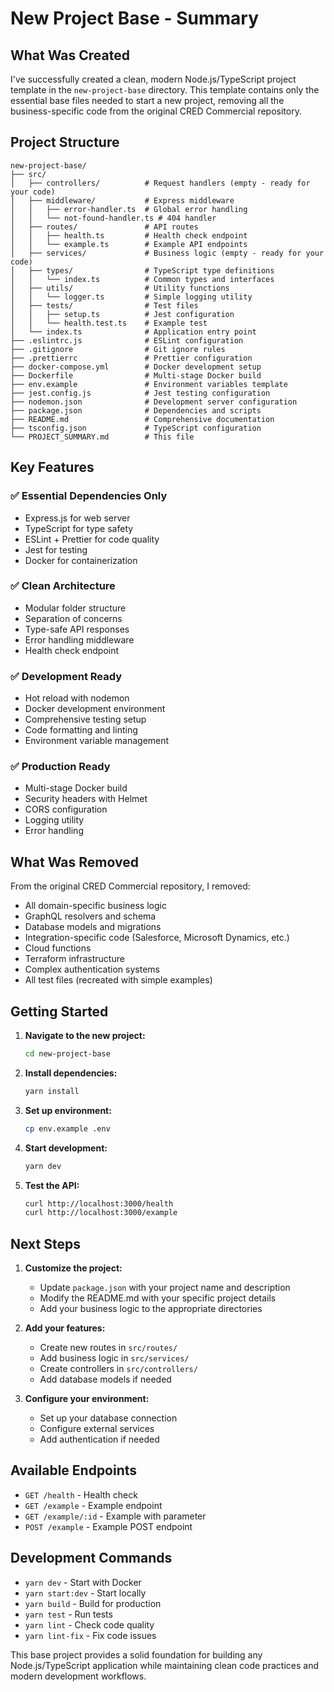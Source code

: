 # New Project Base - Summary

## What Was Created

I've successfully created a clean, modern Node.js/TypeScript project template in the `new-project-base` directory. This template contains only the essential base files needed to start a new project, removing all the business-specific code from the original CRED Commercial repository.

## Project Structure

```
new-project-base/
├── src/
│   ├── controllers/          # Request handlers (empty - ready for your code)
│   ├── middleware/           # Express middleware
│   │   ├── error-handler.ts  # Global error handling
│   │   └── not-found-handler.ts # 404 handler
│   ├── routes/               # API routes
│   │   ├── health.ts         # Health check endpoint
│   │   └── example.ts        # Example API endpoints
│   ├── services/             # Business logic (empty - ready for your code)
│   ├── types/                # TypeScript type definitions
│   │   └── index.ts          # Common types and interfaces
│   ├── utils/                # Utility functions
│   │   └── logger.ts         # Simple logging utility
│   ├── tests/                # Test files
│   │   ├── setup.ts          # Jest configuration
│   │   └── health.test.ts    # Example test
│   └── index.ts              # Application entry point
├── .eslintrc.js              # ESLint configuration
├── .gitignore                # Git ignore rules
├── .prettierrc               # Prettier configuration
├── docker-compose.yml        # Docker development setup
├── Dockerfile                # Multi-stage Docker build
├── env.example               # Environment variables template
├── jest.config.js            # Jest testing configuration
├── nodemon.json              # Development server configuration
├── package.json              # Dependencies and scripts
├── README.md                 # Comprehensive documentation
├── tsconfig.json             # TypeScript configuration
└── PROJECT_SUMMARY.md        # This file
```

## Key Features

### ✅ **Essential Dependencies Only**
- Express.js for web server
- TypeScript for type safety
- ESLint + Prettier for code quality
- Jest for testing
- Docker for containerization

### ✅ **Clean Architecture**
- Modular folder structure
- Separation of concerns
- Type-safe API responses
- Error handling middleware
- Health check endpoint

### ✅ **Development Ready**
- Hot reload with nodemon
- Docker development environment
- Comprehensive testing setup
- Code formatting and linting
- Environment variable management

### ✅ **Production Ready**
- Multi-stage Docker build
- Security headers with Helmet
- CORS configuration
- Logging utility
- Error handling

## What Was Removed

From the original CRED Commercial repository, I removed:
- All domain-specific business logic
- GraphQL resolvers and schema
- Database models and migrations
- Integration-specific code (Salesforce, Microsoft Dynamics, etc.)
- Cloud functions
- Terraform infrastructure
- Complex authentication systems
- All test files (recreated with simple examples)

## Getting Started

1. **Navigate to the new project:**
   ```bash
   cd new-project-base
   ```

2. **Install dependencies:**
   ```bash
   yarn install
   ```

3. **Set up environment:**
   ```bash
   cp env.example .env
   ```

4. **Start development:**
   ```bash
   yarn dev
   ```

5. **Test the API:**
   ```bash
   curl http://localhost:3000/health
   curl http://localhost:3000/example
   ```

## Next Steps

1. **Customize the project:**
   - Update `package.json` with your project name and description
   - Modify the README.md with your specific project details
   - Add your business logic to the appropriate directories

2. **Add your features:**
   - Create new routes in `src/routes/`
   - Add business logic in `src/services/`
   - Create controllers in `src/controllers/`
   - Add database models if needed

3. **Configure your environment:**
   - Set up your database connection
   - Configure external services
   - Add authentication if needed

## Available Endpoints

- `GET /health` - Health check
- `GET /example` - Example endpoint
- `GET /example/:id` - Example with parameter
- `POST /example` - Example POST endpoint

## Development Commands

- `yarn dev` - Start with Docker
- `yarn start:dev` - Start locally
- `yarn build` - Build for production
- `yarn test` - Run tests
- `yarn lint` - Check code quality
- `yarn lint-fix` - Fix code issues

This base project provides a solid foundation for building any Node.js/TypeScript application while maintaining clean code practices and modern development workflows.
